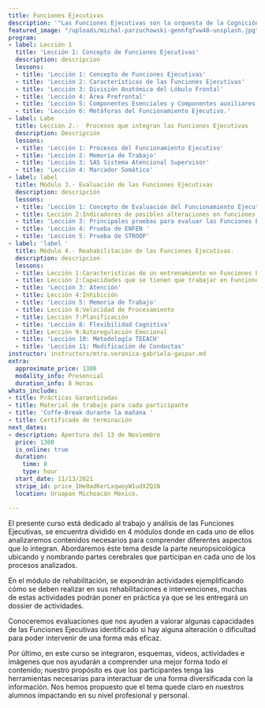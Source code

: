 ```yaml
---
title: Funciones Ejecutivas
description: '"Las Funciones Ejecutivas son la orquesta de la Cognición"'
featured_image: "/uploads/michal-parzuchowski-gennfqfvw48-unsplash.jpg"
program:
- label: Lección 1
  title: 'Lección 1: Concepto de Funciones Ejecutivas'
  description: descripcion
  lessons:
  - title: 'Lección 1: Concepto de Funciones Ejecutivas'
  - title: 'Lección 2: Características de las Funciones Ejecutivas'
  - title: 'Lección 3: División Anatómica del Lóbulo Frontal'
  - title: 'Lección 4: Área Prefrontal'
  - title: 'Lección 5: Componentes Esenciales y Componentes auxiliares'
  - title: 'Lección 6: Metáforas del Funcionamiento Ejecutivo.'
- label: Labe
  title: Lección 2.-  Procesos que integran las Funciones Ejecutivas
  description: Descripción
  lessons:
  - title: 'Lección 1: Procesos del Funcionamiento Ejecutivo'
  - title: 'Lección 2: Memoria de Trabajo'
  - title: 'Lección 3: SAS Sistema Atencional Supervisor'
  - title: 'Lección 4: Marcador Somático'
- label: label
  title: Módulo 3.- Evaluación de las Funciones Ejecutivas
  description: descripción
  lessons:
  - title: 'Lección 1: Concepto de Evaluación del Funcionamiento Ejecutivo.'
  - title: Lección 2:Indicadores de posibles alteraciones en funciones ejecutivas
  - title: 'Lección 3: Principales pruebas para evaluar las Funciones Ejecutivas'
  - title: 'Lección 4: Prueba de ENFEN '
  - title: 'Lección 5: Prueba de STROOP'
- label: 'label '
  title: Módulo 4.- Reahabilitación de las Funciones Ejecutivas.
  description: descripcion
  lessons:
  - title: Lección 1:Características de un entrenamiento en Funciones Ejecutivas
  - title: Lección 2:Capacidades que se tienen que trabajar en Funciones Ejecutivas
  - title: 'Lección 3: Atención'
  - title: Lección 4:Inhibición
  - title: 'Lección 5: Memoria de Trabajo'
  - title: Lección 6:Velocidad de Procesamiento
  - title: Lección 7:Planificación
  - title: 'Lección 8: Flexibilidad Cognitiva'
  - title: Lección 9:Autoregulación Emocional
  - title: 'Lección 10: Metodología TEEACH'
  - title: 'Lección 11: Modificación de Conductas'
instructor: instructors/mtra.veronica-gabriela-gaspar.md
extra:
  approximate_price: 1300
  modality_info: Presencial
  duration_info: 8 Horas
whats_include:
- title: Prácticas Garantizadas
- title: Material de trabajo para cada participante
- title: 'Coffe-Break durante la mañana '
- title: Certificado de terminación
next_dates:
- description: Apertura del 13 de Noviembre
  price: 1300
  is_online: true
  duration:
    time: 8
    type: hour
  start_date: 11/13/2021
  stripe_id: price_1He0adKerLxqwoyW1udXZQ1N
  location: Uruapan Michoacán México.

---
```

El presente curso está dedicado al trabajo y análisis de las Funciones Ejecutivas, se encuentra dividido en 4 módulos donde en cada uno de ellos analizaremos contenidos necesarios para comprender diferentes aspectos que lo integran. Abordaremos éste tema desde la parte neuropsicológica ubicando y nombrando partes cerebrales que participan en cada uno de los procesos analizados.

En el módulo de rehabilitación, se expondrán actividades ejemplificando cómo se deben realizar en sus rehabilitaciones e intervenciones, muchas de estas actividades podrán poner en práctica ya que se les entregará un dossier de actividades.

Conoceremos evaluaciones que nos ayuden a valorar algunas capacidades de las Funciones Ejecutivas identificado si hay alguna alteración o dificultad para poder intervenir de una forma más eficaz.

Por último, en este curso se integraron, esquemas, videos, actividades e imágenes que nos ayudarán a comprender una mejor forma todo el contenido; nuestro propósito es que los participantes tenga las herramientas necesarias para interactuar de una forma diversificada con la información. Nos hemos propuesto que el tema quede claro en nuestros alumnos impactando en su nivel profesional y personal.